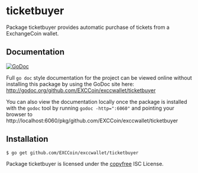 ticketbuyer
===========

Package ticketbuyer provides automatic purchase of tickets from a ExchangeCoin wallet.

## Documentation

[![GoDoc](https://godoc.org/github.com/EXCCoin/exccwallet/ticketbuyer?status.png)](http://godoc.org/github.com/EXCCoin/exccwallet/ticketbuyer)

Full `go doc` style documentation for the project can be viewed online without
installing this package by using the GoDoc site here:
http://godoc.org/github.com/EXCCoin/exccwallet/ticketbuyer

You can also view the documentation locally once the package is installed with
the `godoc` tool by running `godoc -http=":6060"` and pointing your browser to
http://localhost:6060/pkg/github.com/EXCCoin/exccwallet/ticketbuyer

## Installation

```bash
$ go get github.com/EXCCoin/exccwallet/ticketbuyer
```

Package ticketbuyer is licensed under the [copyfree](http://copyfree.org) ISC
License.
